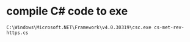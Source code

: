 # compile C# code to exe
```shell
C:\Windows\Microsoft.NET\Framework\v4.0.30319\csc.exe cs-met-rev-https.cs
```
